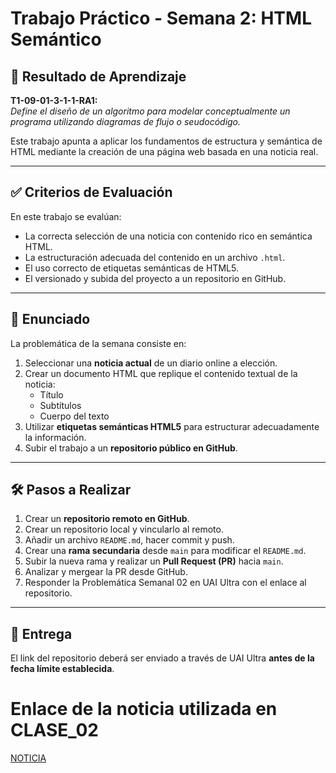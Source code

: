 # Trabajo Práctico - Semana 2: HTML Semántico

## 🎯 Resultado de Aprendizaje

**T1-09-01-3-1-1-RA1:**  
_Define el diseño de un algoritmo para modelar conceptualmente un programa utilizando diagramas de flujo o seudocódigo._

Este trabajo apunta a aplicar los fundamentos de estructura y semántica de HTML mediante la creación de una página web basada en una noticia real.

---

## ✅ Criterios de Evaluación

En este trabajo se evalúan:

- La correcta selección de una noticia con contenido rico en semántica HTML.
- La estructuración adecuada del contenido en un archivo `.html`.
- El uso correcto de etiquetas semánticas de HTML5.
- El versionado y subida del proyecto a un repositorio en GitHub.

---

## 📝 Enunciado

La problemática de la semana consiste en:

1. Seleccionar una **noticia actual** de un diario online a elección.
2. Crear un documento HTML que replique el contenido textual de la noticia:  
   - Título  
   - Subtítulos  
   - Cuerpo del texto  
3. Utilizar **etiquetas semánticas HTML5** para estructurar adecuadamente la información.
4. Subir el trabajo a un **repositorio público en GitHub**.

---

## 🛠️ Pasos a Realizar

1. Crear un **repositorio remoto en GitHub**.
2. Crear un repositorio local y vincularlo al remoto.
3. Añadir un archivo `README.md`, hacer commit y push.
4. Crear una **rama secundaria** desde `main` para modificar el `README.md`.
5. Subir la nueva rama y realizar un **Pull Request (PR)** hacia `main`.
6. Analizar y mergear la PR desde GitHub.
7. Responder la Problemática Semanal 02 en UAI Ultra con el enlace al repositorio.

---

## 📎 Entrega

El link del repositorio deberá ser enviado a través de UAI Ultra **antes de la fecha límite establecida**.

# Enlace de la noticia utilizada en CLASE_02

[NOTICIA](https://www.infobae.com/malditos-nerds/2025/01/02/dexter-resurrection-traera-de-regreso-a-un-legendario-actor-de-la-serie-original/)
